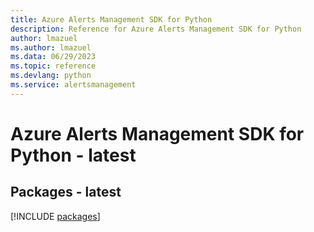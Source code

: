 ```yaml
---
title: Azure Alerts Management SDK for Python
description: Reference for Azure Alerts Management SDK for Python
author: lmazuel
ms.author: lmazuel
ms.data: 06/29/2023
ms.topic: reference
ms.devlang: python
ms.service: alertsmanagement
---
```

# Azure Alerts Management SDK for Python - latest
## Packages - latest
[!INCLUDE [packages](alerts-management-index.md)]